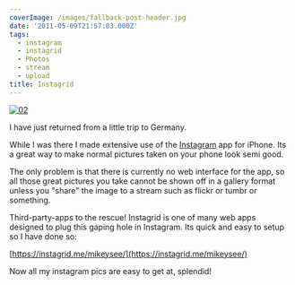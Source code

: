 ```yaml
---
coverImage: /images/fallback-post-header.jpg
date: '2011-05-09T21:57:03.000Z'
tags:
  - instagram
  - instagrid
  - Photos
  - stream
  - upload
title: Instagrid
---
```


[![](https://mikecann.co.uk/wp-content/uploads/2011/05/02.jpg "02")](https://mikecann.co.uk/wp-content/uploads/2011/05/02.jpg)

I have just returned from a little trip to Germany.

<!-- more -->

While I was there I made extensive use of the [Instagram](https://instagr.am/) app for iPhone. Its a great way to make normal pictures taken on your phone look semi good.

The only problem is that there is currently no web interface for the app, so all those great pictures you take cannot be shown off in a gallery format unless you "share" the image to a stream such as flickr or tumbr or something.

Third-party-apps to the rescue! Instagrid is one of many web apps designed to plug this gaping hole in Instagram. Its quick and easy to setup so I have done so:

[https://instagrid.me/mikeysee/](https://instagrid.me/mikeysee/)

Now all my instagram pics are easy to get at, splendid!
